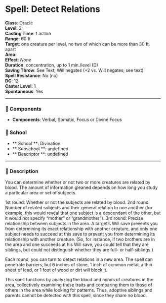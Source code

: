 
# Spell: Detect Relations
**Class**: Oracle  
**Level**: 2  
**Casting Time**: 1 action  
**Range**: 60 ft  
**Target**: one creature per level, no two of which can be more than 30 ft. apart   
**Area**:   
**Effect**: _None_  
**Duration**: concentration, up to 1 min./level (D)   
**Saving Throw**: See Text, Will negates (+2 vs. Will negates; see text)  
**Spell Resistance**: No (no)  
**DC**: 12  
**Caster Level**: 1  
**Spontaneous**: Yes

---

### 🔮 Components
- **Components**: Verbal, Somatic, Focus or Divine Focus

### 🏫 School
- ** School **: Divination
- ** Subschool **: undefined
- ** Descriptor **: undefined
---

### 📜 Description
You can determine whether or not two or more creatures are related by blood. The amount of information gleaned depends on how long you study a particular area or set of subjects. 

1st round: Whether or not the subjects are related by blood. 
2nd round: Number of related subjects and their general relation to one another (for example, this would reveal that one subject is a descendant of the other, but it would not specify “mother” or “grandmother”).
3rd round: Precise relationship between subjects in the area. A target’s Will save prevents you from determining its exact relationship with another creature, and only one subject needs to succeed at this save to prevent you from determining its relationship with another creature. (So, for instance, if two brothers are in the area and one succeeds at his Will save, you could tell that they are siblings, but could not distinguish whether they are full- or half-siblings.) 

Each round, you can turn to detect relations in a new area. The spell can penetrate barriers, but 6 inches of stone, 1 inch of common metal, a thin sheet of lead, or 1 foot of wood or dirt will block it.

This spell functions by analyzing the blood and minds of creatures in the area, collectively examining these traits and comparing them to those of others in the area while looking for patterns. Thus, adoptive siblings and parents cannot be detected with this spell, since they share no blood.
